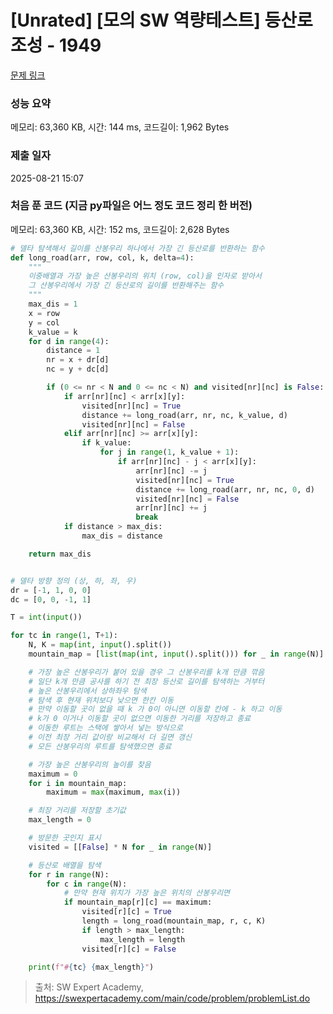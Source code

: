 # [Unrated] [모의 SW 역량테스트] 등산로 조성 - 1949 

[문제 링크](https://swexpertacademy.com/main/code/problem/problemDetail.do?contestProbId=AV5PoOKKAPIDFAUq) 

### 성능 요약

메모리: 63,360 KB, 시간: 144 ms, 코드길이: 1,962 Bytes

### 제출 일자

2025-08-21 15:07

### 처음 푼 코드 (지금 py파일은 어느 정도 코드 정리 한 버전)
메모리: 63,360 KB, 시간: 152 ms, 코드길이: 2,628 Bytes
```python
# 델타 탐색해서 길이를 산봉우리 하나에서 가장 긴 등산로를 반환하는 함수
def long_road(arr, row, col, k, delta=4):
    """
    이중배열과 가장 높은 산봉우리의 위치 (row, col)을 인자로 받아서
    그 산봉우리에서 가장 긴 등산로의 길이를 반환해주는 함수
    """
    max_dis = 1
    x = row
    y = col
    k_value = k
    for d in range(4):
        distance = 1
        nr = x + dr[d]
        nc = y + dc[d]

        if (0 <= nr < N and 0 <= nc < N) and visited[nr][nc] is False:
            if arr[nr][nc] < arr[x][y]:
                visited[nr][nc] = True
                distance += long_road(arr, nr, nc, k_value, d)
                visited[nr][nc] = False
            elif arr[nr][nc] >= arr[x][y]:
                if k_value:
                    for j in range(1, k_value + 1):
                        if arr[nr][nc] - j < arr[x][y]:
                            arr[nr][nc] -= j
                            visited[nr][nc] = True
                            distance += long_road(arr, nr, nc, 0, d)
                            visited[nr][nc] = False
                            arr[nr][nc] += j
                            break
            if distance > max_dis:
                max_dis = distance

    return max_dis


# 델타 방향 정의 (상, 하, 좌, 우)
dr = [-1, 1, 0, 0]
dc = [0, 0, -1, 1]

T = int(input())

for tc in range(1, T+1):
    N, K = map(int, input().split())
    mountain_map = [list(map(int, input().split())) for _ in range(N)]

    # 가장 높은 산봉우리가 붙어 있을 경우 그 산봉우리를 k개 만큼 깎음
    # 일단 k개 만큼 공사를 하기 전 최장 등산로 길이를 탐색하는 거부터
    # 높은 산봉우리에서 상하좌우 탐색
    # 탐색 후 현재 위치보다 낮으면 한칸 이동
    # 만약 이동할 곳이 없을 때 k 가 0이 아니면 이동할 칸에 - k 하고 이동
    # k가 0 이거나 이동할 곳이 없으면 이동한 거리를 저장하고 종료
    # 이동한 루트는 스택에 쌓아서 넣는 방식으로
    # 이전 최장 거리 값이랑 비교해서 더 길면 갱신
    # 모든 산봉우리의 루트를 탐색했으면 종료

    # 가장 높은 산봉우리의 높이를 찾음
    maximum = 0
    for i in mountain_map:
        maximum = max(maximum, max(i))

    # 최장 거리를 저장할 초기값
    max_length = 0

    # 방문한 곳인지 표시
    visited = [[False] * N for _ in range(N)]

    # 등산로 배열을 탐색
    for r in range(N):
        for c in range(N):
            # 만약 현재 위치가 가장 높은 위치의 산봉우리면
            if mountain_map[r][c] == maximum:
                visited[r][c] = True
                length = long_road(mountain_map, r, c, K)
                if length > max_length:
                    max_length = length
                visited[r][c] = False

    print(f"#{tc} {max_length}")
```


> 출처: SW Expert Academy, https://swexpertacademy.com/main/code/problem/problemList.do
